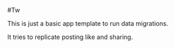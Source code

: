 #Tw

This is just a basic app template to run data migrations.

It tries to replicate posting like and sharing.

